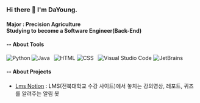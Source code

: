 ### Hi there 👋 I'm DaYoung.
#### Major : Precision Agriculture <br> Studying to become a Software Engineer(Back-End)


#### -- About Tools
![Python](https://img.shields.io/badge/-Python-green?style=flat&logo=python&logoColor=white)
![Java](https://img.shields.io/badge/-Java-green?style=flat&logo=Java&logoColor=white)&ensp;
![HTML](https://img.shields.io/badge/-HTML-orange?style=flat&logo=HTML5&logoColor=white)
![CSS](https://img.shields.io/badge/-CSS-orange?style=flat&logo=CSS3&logoColor=white)&ensp;
![Visual Studio Code](https://img.shields.io/badge/-Visual%20Studio%20Code-blue?style=flat&logo=visual-studio-code&logoColor=white)
![JetBrains](https://img.shields.io/badge/-Jetbrains-blue?style=flat&logo=Jetbrains&logoColor=white)

#### -- About Projects
- [Lms Notion](https://github.com/RIVERALLZERO/LmsNotion) : LMS(전북대학교 수강 사이트)에서 놓치는 강의영상, 레포트, 퀴즈를 알려주는 알림 봇
